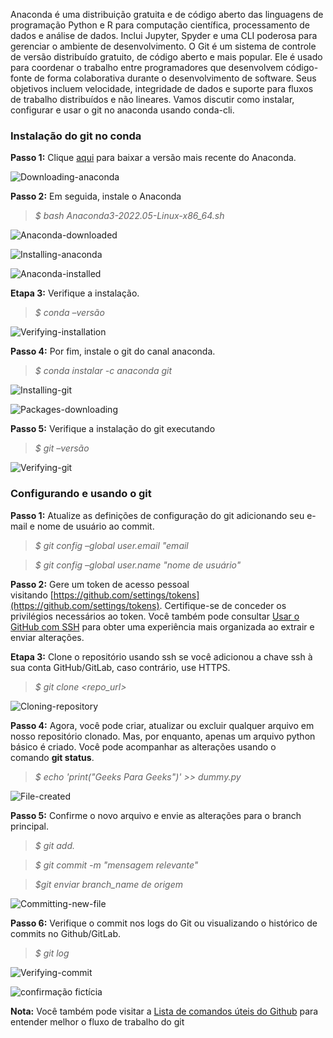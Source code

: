 Anaconda é uma distribuição gratuita e de código aberto das linguagens de programação Python e R para computação científica, processamento de dados e análise de dados. Inclui Jupyter, Spyder e uma CLI poderosa para gerenciar o ambiente de desenvolvimento. O Git é um sistema de controle de versão distribuído gratuito, de código aberto e mais popular. Ele é usado para coordenar o trabalho entre programadores que desenvolvem código-fonte de forma colaborativa durante o desenvolvimento de software. Seus objetivos incluem velocidade, integridade de dados e suporte para fluxos de trabalho distribuídos e não lineares. Vamos discutir como instalar, configurar e usar o git no anaconda usando conda-cli.

### Instalação do **git no conda**

**Passo 1:** Clique [aqui](https://www.anaconda.com/products/distribution) para baixar a versão mais recente do Anaconda.

![Downloading-anaconda](https://media.geeksforgeeks.org/wp-content/uploads/20220529211740/ju20-300x244.png) 

**Passo 2:** Em seguida, instale o Anaconda

> _$ bash Anaconda3-2022.05-Linux-x86_64.sh_

![Anaconda-downloaded](https://media.geeksforgeeks.org/wp-content/uploads/20220529211919/ju1.png) 

![Installing-anaconda](https://media.geeksforgeeks.org/wp-content/uploads/20220529211919/ju2.png) 

![Anaconda-installed](https://media.geeksforgeeks.org/wp-content/uploads/20220529211919/ju4.png) 

**Etapa 3:** Verifique a instalação.

> _$ conda –versão_

![Verifying-installation](https://media.geeksforgeeks.org/wp-content/uploads/20220529211918/ju6.png) 

**Passo 4:** Por fim, instale o git do canal anaconda.

> _$ conda instalar -c anaconda git_

![Installing-git](https://media.geeksforgeeks.org/wp-content/uploads/20220530220731/gc3.png) 

![Packages-downloading](https://media.geeksforgeeks.org/wp-content/uploads/20220530220730/gc4.png) 

**Passo 5:** Verifique a instalação do git executando

> _$ git –versão_

![Verifying-git](https://media.geeksforgeeks.org/wp-content/uploads/20220530220729/gc6.png) 

### Configurando e usando o git

**Passo 1:** Atualize as definições de configuração do git adicionando seu e-mail e nome de usuário ao commit.

> _$ git config –global user.email "email_

> _$ git config –global user.name "nome de usuário"_

**Passo 2:** Gere um token de acesso pessoal visitando [https://github.com/settings/tokens](https://github.com/settings/tokens). Certifique-se de conceder os privilégios necessários ao token. Você também pode consultar [Usar o GitHub com SSH](https://www.geeksforgeeks.org/using-github-with-ssh-secure-shell/) para obter uma experiência mais organizada ao extrair e enviar alterações.

**Etapa 3:** Clone o repositório usando ssh se você adicionou a chave ssh à sua conta GitHub/GitLab, caso contrário, use HTTPS.

> _$ git clone <repo_url>_

![Cloning-repository](https://media.geeksforgeeks.org/wp-content/uploads/20220530220728/gc7.png) 

**Passo 4:** Agora, você pode criar, atualizar ou excluir qualquer arquivo em nosso repositório clonado. Mas, por enquanto, apenas um arquivo python básico é criado. Você pode acompanhar as alterações usando o comando **git status**.

> _$ echo 'print("Geeks Para Geeks")' >> dummy.py_

![File-created](https://media.geeksforgeeks.org/wp-content/uploads/20220530220728/gc8.png) 

**Passo 5:** Confirme o novo arquivo e envie as alterações para o branch principal.

> _$ git add._

> _$ git commit -m "mensagem relevante"_

> _$git enviar branch_name de origem_

![Committing-new-file](https://media.geeksforgeeks.org/wp-content/uploads/20220530220727/gc9.png) 

**Passo 6:** Verifique o commit nos logs do Git ou visualizando o histórico de commits no Github/GitLab.

> _$ git log_

![Verifying-commit](https://media.geeksforgeeks.org/wp-content/uploads/20220530220727/gc10.png) 

![confirmação fictícia](https://media.geeksforgeeks.org/wp-content/uploads/20220530220726/gc11.png) 

**Nota:** Você também pode visitar a [Lista de comandos úteis do Github](https://www.geeksforgeeks.org/list-useful-github-commands/) para entender melhor o fluxo de trabalho do git


